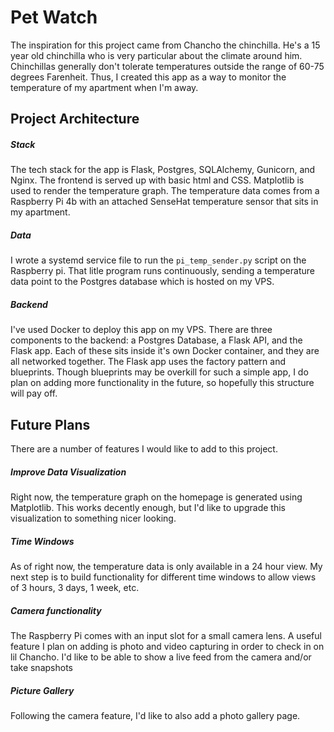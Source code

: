 # Pet Watch

The inspiration for this project came from Chancho the chinchilla. He's a 15 year old chinchilla who is very particular about the climate around him. Chinchillas generally don't tolerate temperatures outside the range of 60-75 degrees Farenheit. Thus, I created this app as a way to monitor the temperature of my apartment when I'm away. 


## Project Architecture
##### Stack
The tech stack for the app is Flask, Postgres, SQLAlchemy, Gunicorn, and Nginx. The frontend is served up with basic html and CSS. Matplotlib is used to render the temperature graph.  The temperature data comes from a Raspberry Pi 4b with an attached SenseHat temperature sensor that sits in my apartment.  

##### Data
I wrote a systemd service file to run the `pi_temp_sender.py` script on the Raspberry pi. That litle program runs continuously, sending a temperature data point to the Postgres database which is hosted on my VPS. 

##### Backend
I've used Docker to deploy this app on my VPS. There are three components to the backend: a Postgres Database, a Flask API, and the Flask app. Each of these sits inside it's own Docker container, and they are all networked together. The Flask app uses the factory pattern and blueprints. Though blueprints may be overkill for such a simple app, I do plan on adding more functionality in the future, so hopefully this structure will pay off. 

## Future Plans
There are a number of features I would like to add to this project. 

##### Improve Data Visualization
Right now, the temperature graph on the homepage is generated using Matplotlib. This works decently enough, but I'd like to upgrade this visualization to something nicer looking. 

##### Time Windows
As of right now, the temperature data is only available in a 24 hour view. My next step is to build functionality for different time windows to allow views of 3 hours, 3 days, 1 week, etc.

##### Camera functionality
The Raspberry Pi comes with an input slot for a small camera lens. A useful feature I plan on adding is photo and video capturing in order to check in on lil Chancho. I'd like to be able to show a live feed from the camera and/or take snapshots 

##### Picture Gallery
Following the camera feature, I'd like to also add a photo gallery page. 
